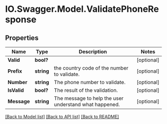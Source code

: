 # IO.Swagger.Model.ValidatePhoneResponse
## Properties

Name | Type | Description | Notes
------------ | ------------- | ------------- | -------------
**Valid** | **bool?** |  | [optional] 
**Prefix** | **string** | the country code of the number to validate. | [optional] 
**Number** | **string** | The phone number to validate. | [optional] 
**IsValid** | **bool?** | The result of the validation. | [optional] 
**Message** | **string** | The message to help the user understand what happened. | [optional] 

[[Back to Model list]](../README.md#documentation-for-models) [[Back to API list]](../README.md#documentation-for-api-endpoints) [[Back to README]](../README.md)

